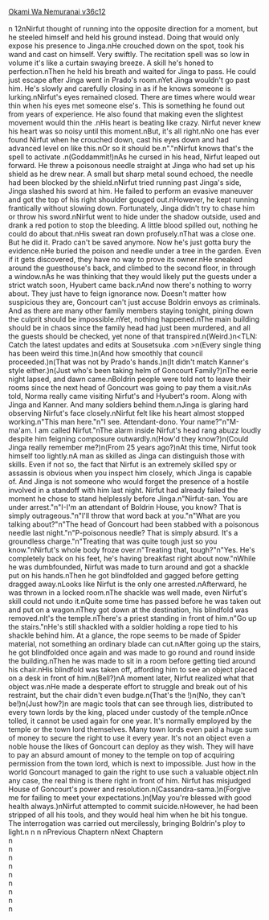 [Okami Wa Nemuranai v36c12](https://www.sousetsuka.com/2021/02/okami-wa-nemuranai-3612.html)
<br/><br/>
n 12nNirfut thought of running into the opposite direction for a moment, but he steeled himself and held his ground instead. Doing that would only expose his presence to Jinga.nHe crouched down on the spot, took his wand and cast <Concealment> on himself. Very swiftly. The recitation spell was so low in volume it's like a curtain swaying breeze. A skill he's honed to perfection.nThen he held his breath and waited for Jinga to pass. He could just escape after Jinga went in Prado's room.nYet Jinga wouldn't go past him. He's slowly and carefully closing in as if he knows someone is lurking.nNirfut's eyes remained closed. There are times where <Concealment> would wear thin when his eyes met someone else's. This is something he found out from years of experience. He also found that making even the slightest movement would thin the <Concealment>.nHis heart is beating like crazy. Nirfut never knew his heart was so noisy until this moment.nBut, it's all right.nNo one has ever found Nirfut when he crouched down, cast his eyes down and had advanced level <Concealment> on like this.nOr so it should be.n"<Deploy>."nNirfut knows that's the spell to activate <Shield of Wolkan>.n(Goddammit!)nAs he cursed in his head, Nirfut leaped out forward. He threw a poisonous needle straight at Jinga who had set up his shield as he drew near. A small but sharp metal sound echoed, the needle had been blocked by the shield.nNirfut tried running past Jinga's side, Jinga slashed his sword at him. He failed to perform an evasive maneuver and got the top of his right shoulder gouged out.nHowever, he kept running frantically without slowing down. Fortunately, Jinga didn't try to chase him or throw his sword.nNirfut went to hide under the shadow outside, used <Concealment> and drank a red potion to stop the bleeding. A little blood spilled out, nothing he could do about that.nHis sweat ran down profusely.nThat was a close one. But he did it. Prado can't be saved anymore. Now he's just gotta bury the evidence.nHe buried the poison and needle under a tree in the garden. Even if it gets discovered, they have no way to prove its owner.nHe sneaked around the guesthouse's back, and climbed to the second floor, in through a window.nAs he was thinking that they would likely put the guests under a strict watch soon, Hyubert came back.nAnd now there's nothing to worry about. They just have to feign ignorance now. Doesn't matter how suspicious they are, Goncourt can't just accuse Boldrin envoys as criminals. And as there are many other family members staying tonight, pining down the culprit should be impossible.nYet, nothing happened.nThe main building should be in chaos since the family head had just been murdered, and all the guests should be checked, yet none of that transpired.n(Weird.)n<TLN: Catch the latest updates and edits at Sousetsuka .com >n(Every single thing has been weird this time.)n(And how smoothly that council proceeded.)n(That was not by Prado's hands.)n(It didn't match Kanner's style either.)n(Just who's been taking helm of Goncourt Family?)nThe eerie night lapsed, and dawn came.nBoldrin people were told not to leave their rooms since the next head of Goncourt was going to pay them a visit.nAs told, Norma really came visiting Nirfut's and Hyubert's room. Along with Jinga and Kanner. And many soldiers behind them.nJinga is glaring hard observing Nirfut's face closely.nNirfut felt like his heart almost stopped working.n"This man here."n"I see. Attendant-dono. Your name?"n"M-ma'am. I am called Nirfut."nThe alarm inside Nirfut's head rang abuzz loudly despite him feigning composure outwardly.n(How'd they know?)n(Could Jinga really remember me?)n(From 25 years ago?)nAt this time, Nirfut took himself too lightly.nA man as skilled as Jinga can distinguish those with skills. Even if not so, the fact that Nirfut is an extremely skilled spy or assassin is obvious when you inspect him closely, which Jinga is capable of. And Jinga is not someone who would forget the presence of a hostile involved in a standoff with him last night. Nirfut had already failed the moment he chose to stand helplessly before Jinga.n"Nirfut-san. You are under arrest."n"I-I'm an attendant of Boldrin House, you know? That is simply outrageous."n"I'll throw that word back at you."n"What are you talking about?"n"The head of Goncourt had been stabbed with a poisonous needle last night."n"P-poisonous needle? That is simply absurd. It's a groundless charge."n"Treating that was quite tough just so you know."nNirfut's whole body froze over.n"Treating that, tough?"n"Yes. He's completely back on his feet, he's having breakfast right about now."nWhile he was dumbfounded, Nirfut was made to turn around and got a shackle put on his hands.nThen he got blindfolded and gagged before getting dragged away.nLooks like Nirfut is the only one arrested.nAfterward, he was thrown in a locked room.nThe shackle was well made, even Nirfut's skill could not undo it.nQuite some time has passed before he was taken out and put on a wagon.nThey got down at the destination, his blindfold was removed.nIt's the temple.nThere's a priest standing in front of him.n"Go up the stairs."nHe's still shackled with a soldier holding a rope tied to his shackle behind him. At a glance, the rope seems to be made of Spider material, not something an ordinary blade can cut.nAfter going up the stairs, he got blindfolded once again and was made to go round and round inside the building.nThen he was made to sit in a room before getting tied around his chair.nHis blindfold was taken off, affording him to see an object placed on a desk in front of him.n(Bell?)nA moment later, Nirfut realized what that object was.nHe made a desperate effort to struggle and break out of his restraint, but the chair didn't even budge.n(That's the <Bell of Truth>!)n(No, they can't be!)n(Just how?)n<Bells of Truth> are magic tools that can see through lies, distributed to every town lords by the king, placed under custody of the temple.nOnce tolled, it cannot be used again for one year. It's normally employed by the temple or the town lord themselves. Many town lords even paid a huge sum of money to secure the right to use it every year. It's not an object even a noble house the likes of Goncourt can deploy as they wish. They will have to pay an absurd amount of money to the temple on top of acquiring permission from the town lord, which is next to impossible. Just how in the world Goncourt managed to gain the right to use such a valuable object.nIn any case, the real thing is there right in front of him. Nirfut has misjudged House of Goncourt's power and resolution.n(Cassandra-sama.)n(Forgive me for failing to meet your expectations.)n(May you're blessed with good health always.)nNirfut attempted to commit suicide.nHowever, he had been stripped of all his tools, and they would heal him when he bit his tongue. The interrogation was carried out mercilessly, bringing Boldrin's ploy to light.n n n nPrevious Chaptern nNext Chaptern<br/>
n<br/>
n<br/>
n<br/>
n<br/>
n<br/>
n<br/>
n<br/>
n<br/>
n<br/>
